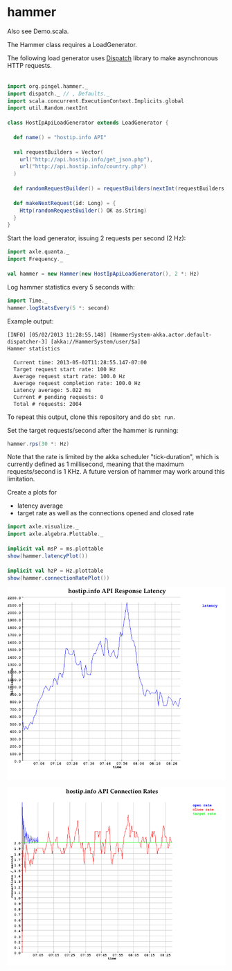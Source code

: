 hammer
======

Also see Demo.scala.

The Hammer class requires a LoadGenerator.

The following load generator uses
[Dispatch](http://dispatch.databinder.net/Dispatch.html) library
to make asynchronous HTTP requests.

```scala

import org.pingel.hammer._
import dispatch._ // , Defaults._
import scala.concurrent.ExecutionContext.Implicits.global
import util.Random.nextInt

class HostIpApiLoadGenerator extends LoadGenerator {

  def name() = "hostip.info API"

  val requestBuilders = Vector(
    url("http://api.hostip.info/get_json.php"),
    url("http://api.hostip.info/country.php")
  )

  def randomRequestBuilder() = requestBuilders(nextInt(requestBuilders.size))

  def makeNextRequest(id: Long) = {
    Http(randomRequestBuilder() OK as.String)
  }
}
```

Start the load generator, issuing 2 requests per second (2 Hz):

```scala
import axle.quanta._
import Frequency._

val hammer = new Hammer(new HostIpApiLoadGenerator(), 2 *: Hz)
```

Log hammer statistics every 5 seconds with:

```scala
import Time._
hammer.logStatsEvery(5 *: second)
```

Example output:

```
[INFO] [05/02/2013 11:28:55.148] [HammerSystem-akka.actor.default-dispatcher-3] [akka://HammerSystem/user/$a] 
Hammer statistics

  Current time: 2013-05-02T11:28:55.147-07:00
  Target request start rate: 100 Hz
  Average request start rate: 100.0 Hz
  Average request completion rate: 100.0 Hz
  Latency average: 5.022 ms
  Current # pending requests: 0
  Total # requests: 2004
```

To repeat this output, clone this repository and do `sbt run`.

Set the target requests/second after the hammer is running:

```scala
hammer.rps(30 *: Hz)
```

Note that the rate is limited by the akka scheduler "tick-duration",
which is currently defined as 1 millisecond, meaning that the
maximum requests/second is 1 KHz.  A future version of hammer
may work around this limitation.

Create a plots for

* latency average
* target rate as well as the connections opened and closed rate

```scala
import axle.visualize._
import axle.algebra.Plottable._

implicit val msP = ms.plottable
show(hammer.latencyPlot())

implicit val hzP = Hz.plottable
show(hammer.connectionRatePlot())
```

![latency](./doc/image/latency.png)

![connectionrates](./doc/image/connectionrates.png)

